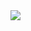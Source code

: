 <img align="center" src="https://github-readme-stats.vercel.app/api?username=jhukdev&count_private=true&show_icons=true&include_all_commits=true&hide_border=true&hide_title=true" />


